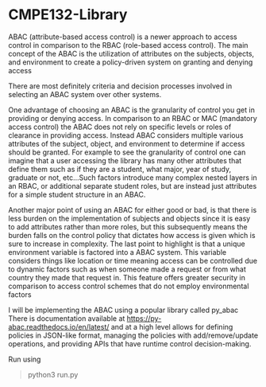 # CMPE132-Library

ABAC (attribute-based access control) is a newer approach to access control in comparison to
the RBAC (role-based access control). The main concept of the ABAC is the utilization of
attributes on the subjects, objects, and environment to create a policy-driven system on granting
and denying access

There are most definitely criteria and decision processes involved in selecting an ABAC system
over other systems.

One advantage of choosing an ABAC is the granularity of control you get in providing or denying
access. In comparison to an RBAC or MAC (mandatory access control) the ABAC does not rely
on specific levels or roles of clearance in providing access. Instead ABAC considers multiple
various attributes of the subject, object, and environment to determine if access should be
granted. For example to see the granularity of control one can imagine that a user accessing the
library has many other attributes that define them such as if they are a student, what major, year
of study, graduate or not, etc...Such factors introduce many complex nested layers in an RBAC,
or additional separate student roles, but are instead just attributes for a simple student structure
in an ABAC.

Another major point of using an ABAC for either good or bad, is that there is less burden on the
implementation of subjects and objects since it is easy to add attributes rather than more roles,
but this subsequently means the burden falls on the control policy that dictates how access is
given which is sure to increase in complexity.
The last point to highlight is that a unique environment variable is factored into a ABAC system.
This variable considers things like location or time meaning access can be controlled due to
dynamic factors such as when someone made a request or from what country they made that
request in. This feature offers greater security in comparison to access control schemes that do
not employ environmental factors

I will be implementing the ABAC using a popular library called py_abac
There is documentation available at https://py-abac.readthedocs.io/en/latest/ and at a high level
allows for defining policies in JSON-like format, managing the policies with add/remove/update
operations, and providing APIs that have runtime control decision-making.

Run using 
> python3 run.py